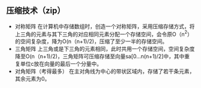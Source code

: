 


## 压缩技术（zip）
- 对称矩阵
  在计算机中存储数组时，创造一个对称矩阵，采用压缩存储方式，将上三角的元素与其下三角的对应相同元素分配一个存储空间，会令原O（n$^2$）的空间复杂度，降为O(n（n+1)/2)，压缩了至少一半的存储空间。
- 三角矩阵
上三角或是下三角的元素相同，此时共用一个存储空间，空间复杂度降至O(n（n+1)/2)，三角矩阵可压缩存储至向量sa[0...n(n+1)/2]中，其中重复单位c放在向量的最后一个分量中。
- 对角矩阵（考得最多）
在主对角线为中心的带状区域内，存储了若干条元素，其余元素为0。
<!--stackedit_data:
eyJoaXN0b3J5IjpbLTE2MTU4NTA3OTUsNTkxMjgzNzc3LC0xOD
M3MTY3MzU1XX0=
-->